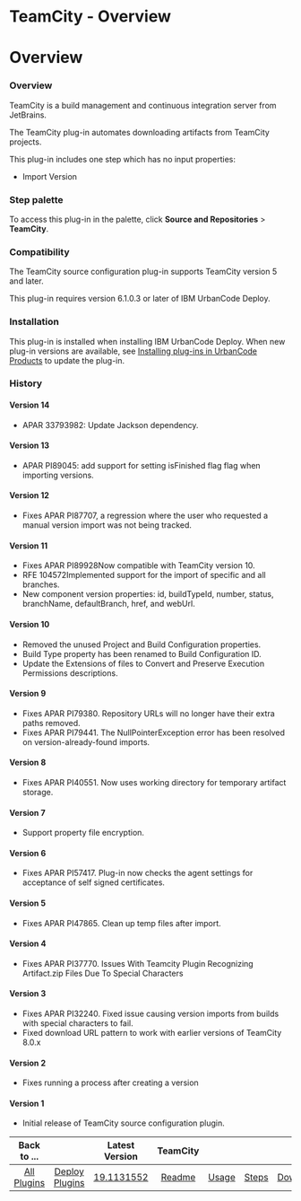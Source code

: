 
TeamCity - Overview
===================

# Overview



### Overview




 


TeamCity is a build management and continuous integration server from JetBrains.


The TeamCity plug-in automates downloading artifacts from TeamCity projects.


This plug-in includes one step which has no input properties:


* Import Version


### Step palette


To access this plug-in in the palette, click **Source and Repositories** > **TeamCity**.


### Compatibility


The TeamCity source configuration plug-in supports TeamCity version 5 and later.


This plug-in requires version 6.1.0.3 or later of IBM UrbanCode Deploy.


### Installation


This plug-in is installed when installing IBM UrbanCode Deploy. When new plug-in versions are available, see [Installing plug-ins in UrbanCode Products](https://www.urbancode.com/resource/installing-plug-ins-in-urbancode-products/ "Installing plug-ins in UrbanCode Deploy") to update the plug-in.


### History


#### Version 14


* APAR 33793982: Update Jackson dependency.


#### Version 13


* APAR PI89045: add support for setting isFinished flag flag when importing versions.


#### Version 12


* Fixes APAR PI87707, a regression where the user who requested a manual version import was not being tracked.


#### Version 11


* Fixes APAR PI89928Now compatible with TeamCity version 10.
* RFE 104572Implemented support for the import of specific and all branches.
* New component version properties: id, buildTypeId, number, status, branchName, defaultBranch, href, and webUrl.


#### Version 10


* Removed the unused Project and Build Configuration properties.
* Build Type property has been renamed to Build Configuration ID.
* Update the Extensions of files to Convert and Preserve Execution Permissions descriptions.


#### Version 9


* Fixes APAR PI79380. Repository URLs will no longer have their extra paths removed.
* Fixes APAR PI79441. The NullPointerException error has been resolved on version-already-found imports.


#### Version 8


* Fixes APAR PI40551. Now uses working directory for temporary artifact storage.


#### Version 7


* Support property file encryption.


#### Version 6


* Fixes APAR PI57417. Plug-in now checks the agent settings for acceptance of self signed certificates.


#### Version 5


* Fixes APAR PI47865. Clean up temp files after import.


#### Version 4


* Fixes APAR PI37770. Issues With Teamcity Plugin Recognizing Artifact.zip Files Due To Special Characters


#### Version 3


* Fixes APAR PI32240. Fixed issue causing version imports from builds with special characters to fail.
* Fixed download URL pattern to work with earlier versions of TeamCity 8.0.x


#### Version 2


* Fixes running a process after creating a version


#### Version 1


* Initial release of TeamCity source configuration plugin.


|Back to ...||Latest Version|TeamCity ||||
| :---: | :---: | :---: | :---: | :---: | :---: | :---: |
|[All Plugins](../../index.md)|[Deploy Plugins](../README.md)|[19.1131552]()|[Readme](README.md)|[Usage](usage.md)|[Steps](steps.md)|[Downloads](downloads.md)|
